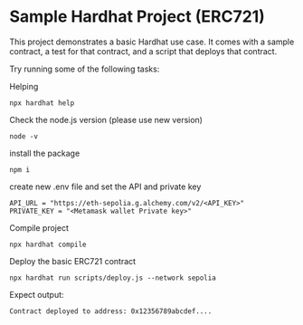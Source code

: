 # Sample Hardhat Project (ERC721)

This project demonstrates a basic Hardhat use case. It comes with a sample contract, a test for that contract, and a script that deploys that contract.

Try running some of the following tasks:

Helping
```shell
npx hardhat help
```


Check the node.js version (please use new version)
```shell
node -v
```

install the package
```shell
npm i
```

create new .env file and set the API and private key
```shell
API_URL = "https://eth-sepolia.g.alchemy.com/v2/<API_KEY>"
PRIVATE_KEY = "<Metamask wallet Private key>"
```
Compile project
```shell
npx hardhat compile
```
Deploy the basic ERC721 contract
```shell
npx hardhat run scripts/deploy.js --network sepolia
```
Expect output:
```html
Contract deployed to address: 0x12356789abcdef....
```
